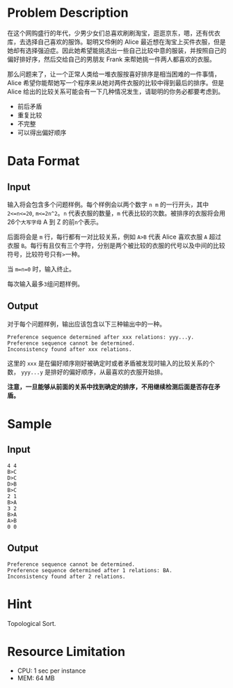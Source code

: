# Problem Description

在这个网购盛行的年代，少男少女们总喜欢刷刷淘宝，逛逛京东，嗯，还有优衣库，去选择自己喜欢的服饰。聪明又伶俐的 Alice 最近想在淘宝上买件衣服，但是她却有选择强迫症。因此她希望能挑选出一些自己比较中意的服装，并按照自己的偏好排好序，然后交给自己的男朋友 Frank 来帮她挑一件两人都喜欢的衣服。

那么问题来了，让一个正常人类给一堆衣服按喜好排序是相当困难的一件事情，Alice 希望你能帮她写一个程序来从她对两件衣服的比较中得到最后的排序。但是 Alice 给出的比较关系可能会有一下几种情况发生，请聪明的你务必都要考虑到。

- 前后矛盾
- 重复比较
- 不完整
- 可以得出偏好顺序

# Data Format

## Input

输入将会包含多个问题样例。每个样例会以两个数字 `n m` 的一行开头，其中 `2<=n<=20`, `m<=2n^2`。`n` 代表衣服的数量，`m` 代表比较的次数。被排序的衣服将会用26个`大写字母` A 到 Z 的前`n`个表示。

后面将会是 `m` 行，每行都有一对比较关系，例如 `A>B` 代表 Alice 喜欢衣服 `A` 超过衣服 `B`。每行有且仅有三个字符，分别是两个被比较的衣服的代号以及中间的比较符号，比较符号只有`>`一种。

当 `m=n=0` 时，输入终止。

每次输入最多`3`组问题样例。

## Output

对于每个问题样例，输出应该包含以下三种输出中的一种。

```
Preference sequence determined after xxx relations: yyy...y. 
Preference sequence cannot be determined. 
Inconsistency found after xxx relations. 
```

这里的 `xxx` 是在偏好顺序刚好被确定时或者矛盾被发现时输入的比较关系的个数， `yyy...y` 是排好的偏好顺序，从最喜欢的衣服开始排。

**注意，一旦能够从前面的关系中找到确定的排序，不用继续检测后面是否存在矛盾。**

# Sample

## Input

```
4 4
B>C
D>C
D>B
B>C
2 1
B>A
3 2
B>A
A>B
0 0
```

## Output

```
Preference sequence cannot be determined. 
Preference sequence determined after 1 relations: BA.
Inconsistency found after 2 relations.
```

# Hint

Topological Sort.

# Resource Limitation

- CPU: 1 sec per instance
- MEM: 64 MB